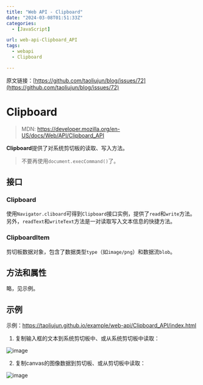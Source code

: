 ```yaml
---
title: "Web API - Clipboard"
date: "2024-03-08T01:51:33Z"
categories:
  - [JavaScript]

url: web-api-Clipboard_API
tags:
  - webapi
  - Clipboard

---
```



原文链接：[https://github.com/taoliujun/blog/issues/72](https://github.com/taoliujun/blog/issues/72)

<!--hexo

---
url: web-api-Clipboard_API
tags:
  - webapi
  - Clipboard
---

-->

# Clipboard

> MDN: https://developer.mozilla.org/en-US/docs/Web/API/Clipboard_API

**Clipboard**提供了对系统剪切板的读取、写入方法。

> 不要再使用`document.execCommand()`了。

## 接口

### Clipboard

使用`Navigator.cliboard`可得到`Clipboard`接口实例，提供了`read`和`write`方法。另外，`readText`和`writeText`方法是一对读取写入文本信息的快捷方法。

### ClipboardItem

剪切板数据对象，包含了数据类型`type`（如`image/png`）和数据流`blob`。

## 方法和属性

略，见示例。

## 示例

示例：https://taoliujun.github.io/example/web-api/Clipboard_API/index.html

1. 复制输入框的文本到系统剪切板中、或从系统剪切板中读取：

![image](https://github.com/taoliujun/blog/assets/5689134/007c9e39-b66b-4910-ad55-e4391c4088bd)

2. 复制canvas的图像数据到剪切板、或从剪切板中读取：

![image](https://github.com/taoliujun/blog/assets/5689134/852608b5-dc86-4c24-9748-55004fee34ce)




